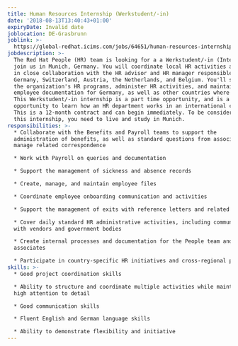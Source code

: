 ```yaml
---
title: Human Resources Internship (Werkstudent/-in)
date: '2018-08-13T13:40:43+01:00'
expiryDate: Invalid date
joblocation: DE-Grasbrunn
joblink: >-
  https://global-redhat.icims.com/jobs/64651/human-resources-internship-%28werkstudent--in%29/job?hub=7
jobdescription: >-
  The Red Hat People (HR) team is looking for a a Werkstudent/-in (Intern) to
  join us in Munich, Germany. You will coordinate local HR activities and tasks
  in close collaboration with the HR advisor and HR manager responsible for
  Germany, Switzerland, Austria, the Netherlands, and Belgium. You'll support
  the organization's HR programs, administer HR activities, and maintain
  employee documentation for Germany, as well as other countries where needed.
  This Werkstudent/-in internship is a part time opportunity, and is a great
  opportunity to learn how an HR department works in an international company.
  This is a 12-month contract and can begin immediately. To be considered for
  this internship, you need to live and study in Munich.
responsibilities: >-
  * Collaborate with the Benefits and Payroll teams to support the
  administration of benefits, as well as standard questions from associates;
  manage related correspondence

  * Work with Payroll on queries and documentation

  * Support the management of sickness and absence records

  * Create, manage, and maintain employee files

  * Coordinate employee onboarding communication and activities

  * Support the management of exits with reference letters and related documents

  * Cover daily standard HR administrative activities, including communication
  with vendors and government bodies

  * Create internal processes and documentation for the People team and Red Hat
  associates

  * Participate in country-specific HR initiatives and cross-regional projects
skills: >-
  * Good project coordination skills

  * Ability to structure and coordinate multiple activities while maintaining a
  high attention to detail

  * Good communication skills

  * Fluent English and German language skills

  * Ability to demonstrate flexibility and initiative
---
```


